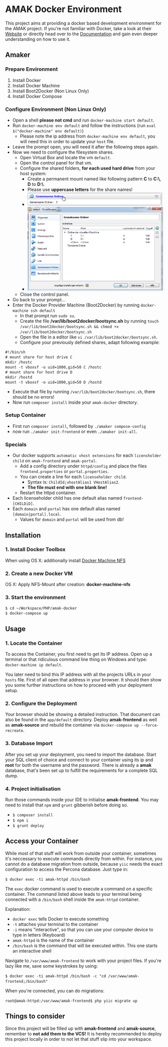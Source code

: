 # AMAK Docker Environment

This project aims at providing a docker based development environment for the AMAK project.
If you're not familiar with Docker, take a look at their [Website](https://www.docker.io) or directly
head over to the [Documentation](https://docs.docker.com/) and gain even deeper understanding on how to use it.

## Amaker

### Prepare Environment

1. Install Docker
2. Install Docker Machine
3. Install Boot2Docker (Non Linux Only)
4. Install Docker Compose

### Configure Environment (Non Linux Only)

- Open a shell **please not cmd** and run `docker-machine start default`.
- Run `docker-machine env default` and follow the instructions (run `eval $("docker-machine" env default)`)
  - Please note the ip address from `docker-machine env default`, you will need this in order to update your `host` file.
- Leave the prompt open, you will need it after the following steps again.
- Now we need to configure the filesystem shares.
  - Open Virtual Box and locate the vm `default`.
  - Open the control panel for that vm.
  - Configure the shared folders, **for each used hard drive** from your host system:
    - Create a permanent mount named like following pattern **C** to **C:\\**, **D** to **D:\\**.
    - Please use **uppercase letters** for the share names!
    - ![Virtual Box Shared Folders Link](./docs/virtualbox-shared-folders-link.jpg "Virtual Box Shared Folders Link")
    - ![Virtual Box Shared Folders Dialog](./docs/virtualbox-shared-folders.jpg "Virtual Box Shared Folders Dialog")
  - Close the control panel.
- Go back to your prompt... 
 - Enter the Docker Provider Machine (Boot2Docker) by running `docker-machine ssh default`
    - In that prompt run `sudo su`.
    - Create the file **/var/lib/boot2docker/bootsync.sh** by running 
      `touch /var/lib/boot2docker/bootsync.sh && chmod +x /var/lib/boot2docker/bootsync.sh`
    - Open the file in a editor like `vi /var/lib/boot2docker/bootsync.sh`.
    - Configure your previously defined shares, adapt following example:

```shell
#!/bin/sh
# mount share for host drive C
mkdir /hostc
mount -t vboxsf -o uid=1000,gid=50 C /hostc
# mount share for host drive D
mkdir /hostd
mount -t vboxsf -o uid=1000,gid=50 D /hostd
```

- Execute that file by running `/var/lib/boot2docker/bootsync.sh`, there should be no errors!
- Now run `composer install` inside your `amak-docker` directory.

### Setup Container

- First run `composer install`, followed by `./amaker compose-config`
- now run `./amaker init-frontend` or even `./amaker init-all`. 


### Specials

- Our docker supports `automatic vhost extensions` for each `licensholder child` on `amak-frontend` and `amak-portal`.
  - Add a config directory under `httpd/config` and place the files `frontend.properties` or `portal.properties`.
  - You can create a line for each `licenseholder child`.
    - Syntax is: `ChildId;vhostAlias1 VHostAlias2`.
    - **The file must end with one blank line!**
  - Restart the httpd container. 
- Each licenseholder child has one default alias named `frontend-[CHILDiD]`.
- Each `domain` and `portal` has one default alias named `[domain|portal].local`.
  - Values for `domain` and `portal` will be used from db!  

## Installation
### 1. Install Docker Toolbox
When using OS X: additionally install [Docker Machine NFS](https://github.com/adlogix/docker-machine-nfs)

### 2. Create a new Docker VM
OS X: Apply NFS-Mount after creation: **docker-machine-nfs**

### 3. Start the environment
```shell
$ cd ~/Workspace/PHP/amak-docker
$ docker-compose up
```

## Usage
### 1. Locate the Container
To access the Container, you first need to get its IP address. Open up a terminal or that ridiculous command line thing
on Windows and type: `docker-machine ip default`.

You later need to bind this IP address with all the projects URLs in your `hosts` file. First of all open that address
in your browser. It should then show you some further instructions on how to proceed with your deployment setup.

### 2. Configure the Deployment
Your browser should be showing a detailed instruction. That document can also be found in the `app/default` directory.
Deploy **amak-frontend** as well as **amak-source** and rebuild the container via `docker-compose up --force-recreate`.

### 3. Database Import
After you set up your deployment, you need to import the database. Start your SQL client of choice and connect to your
container using its ip and **root** for both the username and the password. There is already a **amak** database, that's
been set up to fulfill the requirements for a complete SQL dump.

### 4. Project initialisation
Run those commands inside your IDE to initialise **amak-frontend**. You may need to install that `npm` and `grunt`
gibberish before doing so.
- `$ composer install`
- `$ npm i`
- `$ grunt deploy`

## Access your Container
While most of that stuff will work from outside your container, sometimes it's neccessary to execute commands directly
from within. For instance, you cannot do a database migration from outside, because `yiic` needs the exact configuration
to access the Percona database. Just type in:

`$ docker exec -ti amak-httpd /bin/bash`

The `exec` docker command is used to execute a command on a specific container. The command listed above leads to your
terminal being connected with a `/bin/bash` shell inside the `amak-httpd` container.

Explanation:
- `docker exec` tells Docker to execute something
- `-t` attaches your terminal to the container
- `-i` means "interactive", so that you can use your computer device to type in letters (Keyboard)
- `amak-httpd` is the name of the container
- `/bin/bash` is the command that will be executed within. This one starts an interactive shell

Navigate to `/var/www/amak-frontend` to work with your project files. If you're lazy like me, save some keystrokes by
using:

`$ docker exec -ti amak-httpd /bin/bash -c "cd /var/www/amak-frontend;/bin/bash"`

When you're connected, you can do migrations:

`root@amak-httpd:/var/www/amak-frontend$ php yiic migrate up`


## Things to consider
Since this project will be filled up with **amak-frontend** and **amak-source**, remember to **not add them to the VCS!**
It is hereby recommended to deploy this project locally in order to not let that stuff slip into your workspace.

